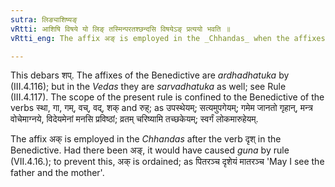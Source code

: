 ```yaml
---
sutra: लिङ्याशिष्यङ्
vRtti: आशिषि विषये यो लिङ् तस्मिन्परतश्छन्दसि विषयेऽङ् प्रत्ययो भवति ॥
vRtti_eng: The affix अङ् is employed in the _Chhandas_ when the affixes of the Benedictive (आशीर्लिङ्) follow.

---
```

This debars शप्. The affixes of the Benedictive are _ardhadhatuka_ by (III.4.116); but in the _Vedas_ they are _sarvadhatuka_ as well; see Rule (III.4.117). The scope of the present rule is confined to the Benedictive of the verbs स्था, गा, गम्, वच्, वद्, शक् and रुह्; as उपस्थेयम्; सत्यमुपगेयम्; गमेम जानतो गृहान्, मन्त्र वोचेमाग्नये, विदेयमेनां मनसि प्रविष्ठां; व्रतम् चरिष्यामि तच्छकेयम्; स्वर्गं लोकमारुहेयम्.

The affix अक् is employed in the _Chhandas_ after the verb दृश् in the Benedictive. Had there been अङ्, it would have caused _guna_ by rule (VII.4.16.); to prevent this, अक् is ordained; as पितरञ्च दृशेयं मातरञ्च 'May I see the father and the mother'.